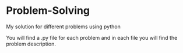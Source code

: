 # Problem-Solving
My solution for different problems using python 

You will find a .py file for each problem and in each file you will find the problem description.
